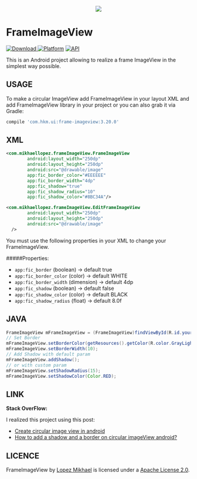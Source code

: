 <p align="center"><img src="http://i67.tinypic.com/2ij1d2r.jpg"></p>

FrameImageView
=================
[ ![Download](https://api.bintray.com/packages/jjhesk/maven/frame-imageview/images/download.svg) ](https://bintray.com/jjhesk/maven/frame-imageview/_latestVersion)
[![Platform](https://img.shields.io/badge/platform-android-green.svg)](http://developer.android.com/index.html)
[![API](https://img.shields.io/badge/API-11%2B-brightgreen.svg?style=flat)](https://android-arsenal.com/api?level=11)


This is an Android project allowing to realize a frame ImageView in the simplest way possible.


USAGE
-----

To make a circular ImageView add FrameImageView in your layout XML and add FrameImageView library in your project or you can also grab it via Gradle:

```groovy
compile 'com.hkm.ui:frame-imageview:3.20.0'
```

XML
-----

```xml
<com.mikhaellopez.frameImageView.FrameImageView
        android:layout_width="250dp"
        android:layout_height="250dp"
        android:src="@drawable/image"
        app:fic_border_color="#EEEEEE"
        app:fic_border_width="4dp"
        app:fic_shadow="true"
        app:fic_shadow_radius="10"
        app:fic_shadow_color="#8BC34A"/>

<com.mikhaellopez.frameImageView.EditFrameImageView
        android:layout_width="250dp"
        android:layout_height="250dp"
        android:src="@drawable/image"
  />
```

You must use the following properties in your XML to change your FrameImageView.


#####Properties:

* `app:fic_border`          (boolean)   -> default true
* `app:fic_border_color`    (color)     -> default WHITE
* `app:fic_border_width`    (dimension) -> default 4dp
* `app:fic_shadow`          (boolean)   -> default false
* `app:fic_shadow_color`    (color)     -> default BLACK
* `app:fic_shadow_radius`   (float)     -> default 8.0f

JAVA
-----

```java
FrameImageView mFrameImageView = (FrameImageView)findViewById(R.id.yourFrameImageView);
// Set Border
mFrameImageView.setBorderColor(getResources().getColor(R.color.GrayLight));
mFrameImageView.setBorderWidth(10);
// Add Shadow with default param
mFrameImageView.addShadow();
// or with custom param
mFrameImageView.setShadowRadius(15);
mFrameImageView.setShadowColor(Color.RED);
```

LINK
-----

**Stack OverFlow:**

I realized this project using this post:
* [Create circular image view in android](http://stackoverflow.com/a/16208548/1832221)
* [How to add a shadow and a border on circular imageView android?](http://stackoverflow.com/q/17655264/1832221)


LICENCE
-----

FrameImageView by [Lopez Mikhael](http://mikhaellopez.com/) is licensed under a [Apache License 2.0](http://www.apache.org/licenses/LICENSE-2.0).
